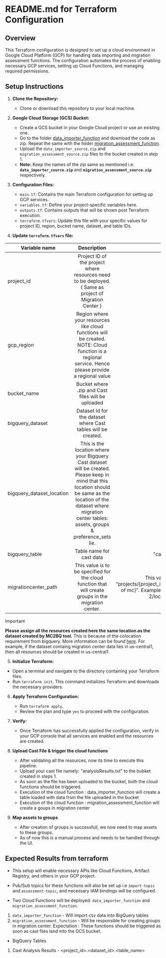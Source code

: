 # README.md for Terraform Configuration

## Overview

This Terraform configuration is designed to set up a cloud environment in Google Cloud Platform (GCP) for handling data importing and migration assessment functions. The configuration automates the process of enabling necessary GCP services, setting up Cloud Functions, and managing required permissions.



## Setup Instructions

1. **Clone the Repository:**
   - Clone or download this repository to your local machine.

2. **Google Cloud Storage (GCS) Bucket:**
   - Create a GCS bucket in your Google Cloud project or use an existing one.
   - Go to the folder [data_importer_function](https://github.com/bishtkomal/mc-cast-tf/tree/main/cloud-function-trigger/data_importer_function) and download the code as zip. Repeat the same with the folder [migration_assessment_function](https://github.com/bishtkomal/mc-cast-tf/tree/main/cloud-function-trigger/migration_assessment_function).
   - Upload the `data_importer_source.zip` and `migration_assessment_source.zip` files to the bucket created in step 1.
   - **Note:** Keep the names of the zip same as mentioned i.e. **`data_importer_source.zip`** and **`migration_assessment_source.zip`** respectively.

3. **Configuration Files:**
   - `main.tf`: Contains the main Terraform configuration for setting up GCP services.
   - `variables.tf`: Define your project-specific variables here.
   - `outputs.tf`: Contains outputs that will be shown post Terraform execution.
   - `terraform.tfvars`: Update this file with your specific values for project ID, region, bucket name, dataset, and table IDs.

4.  **Update `terraform.tfvars` file:**
   
|  Variable name | Description   | Sample values  |
| ------------- |:-------------:| -----:|
| project_id      | Project ID of the project where resources need to be deployed. ( Same as project of Migration Center ) | "test-vz-2" |
| gcp_region      | Region where your resources like cloud functions will be created. NOTE: Cloud function is a regional service. Hence please provide a regional value | 'us-central1' |
| bucket_name |  Bucket where .zip and Cast files will be uploaded     |  "mc-cast-bckt"   |
| bigquery_dataset      | Dataset Id for the dataset where Cast tables will be created.      |   "cast_data" |
| bigquery_dataset_location |  This is the location where your Bigquery Cast dataset will be created. Please keep in mind that this location should be same as the location of the dataset where migration center tables: assets, groups & preference_sets lie.     |    “US” |
| bigquery_table      | Table name for cast data      |   "cast_analysis_results" |
| migrationcenter_path | This value is to be specified for the cloud function that will create groups in the migration center. | This value is of the pattern “projects/{project_id}/locations/{region of mc}”. Example: “projects/test-vz-2/locations/us-central1” |

> [!IMPORTANT]  
> **Please assign all the resources created here the same location as the dataset created by MC2BQ tool.** This is because of the colocation requirement from bigquery. More information can be found [here](https://cloud.google.com/bigquery/docs/locations#specify_locations). For example, if the dataset containg migration center data lies in us-central1, then all resources should be created in us-central1.

5.  **Initialize Terraform:**
   - Open a terminal and navigate to the directory containing your Terraform files.
   - Run `terraform init`. This command initializes Terraform and downloads the necessary providers.

6. **Apply Terraform Configuration:**
   - Run `terraform apply`.
   - Review the plan and type `yes` to proceed with the configuration.

7. **Verify:**
   - Once Terraform has successfully applied the configuration, verify in your GCP console that all services are enabled and the resources are created.
  
8. **Upload Cast File & trigger the cloud functions**
   - After validating all the resources, now its time to execute this pipeline.
   - Upload your cast file namely: "analysisResults.txt" to the bubket created in steps 1.
   - As soon as the file has been uploaded to the bucket, both the cloud functions should be triggered.
   - Execution of the cloud function : data_importer_function will create a table loaded with data from the file uploaded in the bucket
   - Execution of the cloud function : migration_assessment_function will create a goups in migration center
  
9. **Map assets to groups**
    - After creation of groups is successfull, we now need to map assets to these groups.
    - As of now this is a manual process and needs to be handled through the UI.

## Expected Results from terraform

- This setup will enable necessary APIs like Cloud Functions, Artifact Registry, and others in your GCP project.
- Pub/Sub topics for these functions will also be set up i.e `import-topic` and `assessment-topic`, and necessary IAM bindings will be configured.

- Two Cloud Functions will be deployed: `data_importer_function` and `migration_assessment_function`.
1) `data_importer_function`  - Will import csv data into BigQuery tables
2) `migration_assessment_function` - Will be responsible for creating groups in migration center.
Expectation : These functions should be triggered as soon as cast files land into the GCS bucket.

- BigQuery Tables
1) Cast Analysis Results - <project_id>.<dataset_id>.<table_name>


